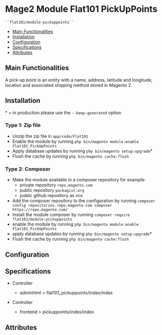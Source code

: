 # Mage2 Module Flat101 PickUpPoints

    ``flat101/module-pickuppoints``

 - [Main Functionalities](#markdown-header-main-functionalities)
 - [Installation](#markdown-header-installation)
 - [Configuration](#markdown-header-configuration)
 - [Specifications](#markdown-header-specifications)
 - [Attributes](#markdown-header-attributes)


## Main Functionalities
A pick-up point is an entity with a name, address, latitude and longitude, location and associated shipping method stored in Magento 2.

## Installation
\* = in production please use the `--keep-generated` option

### Type 1: Zip file

 - Unzip the zip file in `app/code/Flat101`
 - Enable the module by running `php bin/magento module:enable Flat101_PickUpPoints`
 - Apply database updates by running `php bin/magento setup:upgrade`\*
 - Flush the cache by running `php bin/magento cache:flush`

### Type 2: Composer

 - Make the module available in a composer repository for example:
    - private repository `repo.magento.com`
    - public repository `packagist.org`
    - public github repository as vcs
 - Add the composer repository to the configuration by running `composer config repositories.repo.magento.com composer https://repo.magento.com/`
 - Install the module composer by running `composer require flat101/module-pickuppoints`
 - enable the module by running `php bin/magento module:enable Flat101_PickUpPoints`
 - apply database updates by running `php bin/magento setup:upgrade`\*
 - Flush the cache by running `php bin/magento cache:flush`


## Configuration




## Specifications

 - Controller
	- adminhtml > flat101_pickuppoints/index/index

 - Controller
	- frontend > pickuppoints/index/index


## Attributes



